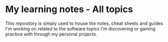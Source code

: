 # My learning notes - All topics

This repository is simply used to house the notes, cheat sheets and guides I'm working on related to the software topics I'm discovering or gaining practice with through my personal projects.

